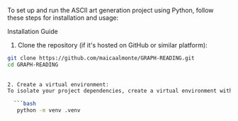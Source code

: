 To set up and run the ASCII art generation project using Python, follow these steps for installation and usage:

Installation Guide
1. Clone the repository (if it's hosted on GitHub or similar platform):

  ```bash
  git clone https://github.com/maicaalmonte/GRAPH-READING.git
  cd GRAPH-READING
	
	
 2. Create a virtual environment:
To isolate your project dependencies, create a virtual environment with the following command:

 	```bash
	 python -m venv .venv





